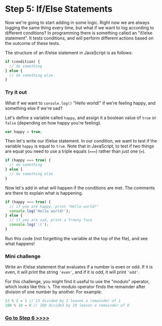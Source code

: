 # Step 5: If/Else Statements

Now we're going to start adding in some logic. Right now we are always logging the same thing every time, but what if we want to log according to different conditions? In programming there is something called an "if/else statement". It tests conditions, and will perform different actions based on the outcome of these tests.

The structure of an if/else statement in JavaScript is as follows:

```js
if (condition) {
  // do something
} else {
  // do something else
}
```

### Try it out

What if we want to `console.log()` "Hello world!" if we're feeling happy, and something else if we're sad?

Let's define a variable called `happy`, and assign it a boolean value of `true` or `false` (depending on how happy you're feeling).

```js
var happy = true;
```

Then let's write our if/else statement. In our condition, we want to test if the variable `happy` is equal to `true`. Note that in JavaScript, to test if two things are equal you need to use a triple equals (`===`) rather than just one (`=`).

```js
if (happy === true) {
  // do something
} else {
  // do something else
}
```

Now let's add in what will happen if the conditions are met. The comments are there to explain what is happening.

```js
if (happy === true) {
  // if you are happy, print "Hello world!"
  console.log('Hello world!');
} else {
  // if you are sad, print a frowny face
  console.log(':(');
}
```

Run this code (not forgetting the variable at the top of the file), and see what happens!

### Mini challenge

Write an if/else statement that evaluates if a number is even or odd. If it is even, it will print the string `'even'`, and if it is odd, it will print `'odd'`.

For this challenge, you might find it useful to use the "modulo" operator, which looks like this: `%`. The modulo operator finds the remainder after division of one number by another. For example:

```js
13 % 2 = 1 // 13 divided by 2 leaves a remainder of 1
100 % 10 = 0 // 100 divided by 10 leaves a remainder of 0
```

### [Go to Step 6 >>>>](https://github.com/node-girls/beginners-javascript/blob/master/step06.md)
